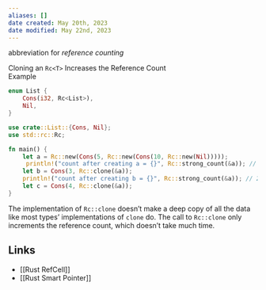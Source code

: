 ```yaml
---
aliases: []
date created: May 20th, 2023
date modified: May 22nd, 2023
---
```

abbreviation for _reference counting_

Cloning an `Rc<T>` Increases the Reference Count  
Example 

```rust
enum List {
    Cons(i32, Rc<List>),
    Nil,
}

use crate::List::{Cons, Nil};
use std::rc::Rc;

fn main() {
    let a = Rc::new(Cons(5, Rc::new(Cons(10, Rc::new(Nil)))));
	 println!("count after creating a = {}", Rc::strong_count(&a)); // 1
    let b = Cons(3, Rc::clone(&a));
	println!("count after creating b = {}", Rc::strong_count(&a)); // 2
    let c = Cons(4, Rc::clone(&a));
}
```

The implementation of `Rc::clone` doesn’t make a deep copy of all the data like most types’ implementations of `clone` do. The call to `Rc::clone` only increments the reference count, which doesn’t take much time.

## Links
- [[Rust RefCell]]
- [[Rust Smart Pointer]]